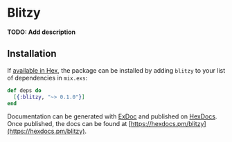 # Blitzy

**TODO: Add description**

## Installation

If [available in Hex](https://hex.pm/docs/publish), the package can be installed
by adding `blitzy` to your list of dependencies in `mix.exs`:

```elixir
def deps do
  [{:blitzy, "~> 0.1.0"}]
end
```

Documentation can be generated with [ExDoc](https://github.com/elixir-lang/ex_doc)
and published on [HexDocs](https://hexdocs.pm). Once published, the docs can
be found at [https://hexdocs.pm/blitzy](https://hexdocs.pm/blitzy).

